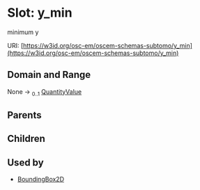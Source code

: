 
# Slot: y_min

minimum y

URI: [https://w3id.org/osc-em/oscem-schemas-subtomo/y_min](https://w3id.org/osc-em/oscem-schemas-subtomo/y_min)


## Domain and Range

None &#8594;  <sub>0..1</sub> [QuantityValue](QuantityValue.md)

## Parents


## Children


## Used by

 * [BoundingBox2D](BoundingBox2D.md)
